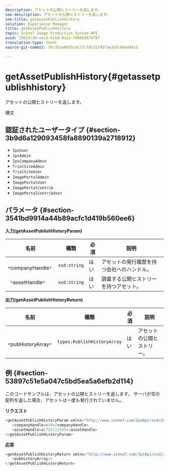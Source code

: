 ```yaml
---
description: アセットの公開ヒストリーを返します。
seo-description: アセットの公開ヒストリーを返します。
seo-title: getAssetPublishHistory
solution: Experience Manager
title: getAssetPublishHistory
topic: Scene7 Image Production System API
uuid: 15025c3d-eac3-4cb8-9a2a-fd80bd67478f
translation-type: tm+mt
source-git-commit: 7bc7b3a86fbcdc57cfdc31745fae3afc06e44b15

---
```



# getAssetPublishHistory{#getassetpublishhistory}

アセットの公開ヒストリーを返します。

構文

## 認証されたユーザータイプ {#section-3b9d6a129093458fa8890139a2718912}

* `IpsUser`
* `IpsAdmin`
* `IpsCompanyAdmin`
* `TrialSiteAdmin`
* `TrialSiteUser`
* `ImagePortalAdmin`
* `ImagePortalUser`
* `ImagePortalContrib`
* `ImagePortalContribUser`

## パラメータ {#section-3541bd9914a44b89acfc1d419b560ee6}

**入力(getAssetPublishHistoryParam)**

| 名前 | 種類 | 必須 | 説明 |
|---|---|---|---|
| ` *`companyHandle`*` | `xsd:string` | はい | アセットの発行履歴を持つ会社へのハンドル。 |
| ` *`assetHandle`*` | `xsd:string` | はい | 調査する公開ヒストリーを持つアセット。 |

**出力(getAssetPublishHistoryReturn)**

| 名前 | 種類 | 必須 | 説明 |
|---|---|---|---|
| ` *`pubHistoryArray`*` | `types:PublishHistoryArray` | はい | アセットの公開ヒストリー。 |

## 例 {#section-53897c51e5a047c5bd5ea5a6efb2d114}

このコードサンプルは、アセットの公開ヒストリーを返します。 サーバが空の配列を返した場合、アセットは一度も発行されていません。

**リクエスト**

```java
<getAssetPublishHistoryParam xmlns="http://www.scene7.com/IpsApi/xsd/2008-01-15">
   <companyHandle>c|6</companyHandle>
   <assetHandle>a|732|1|535</assetHandle>
</getAssetPublishHistoryParam>
```

**応答**

```java
<getAssetPublishHistoryReturn xmlns="http://www.scene7.com/IpsApi/xsd/2008-01-15">
   <pubHistoryArray/>
</getAssetPublishHistoryReturn>
```

